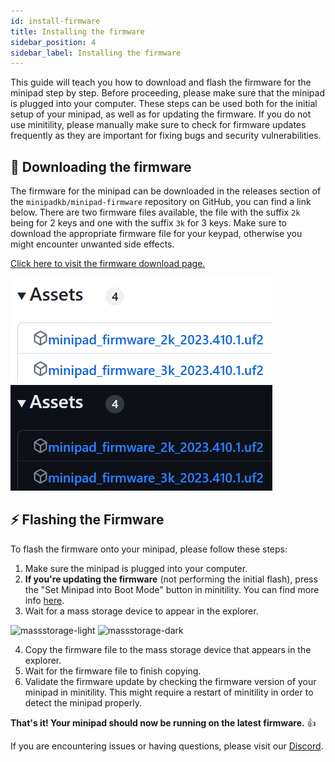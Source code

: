 ```yaml
---
id: install-firmware
title: Installing the firmware
sidebar_position: 4
sidebar_label: Installing the firmware
---
```


This guide will teach you how to download and flash the firmware for the minipad step by step. Before proceeding, please make sure that the minipad is plugged into your computer. These steps can be used both for the initial setup of your minipad, as well as for updating the firmware.
If you do not use minitility, please manually make sure to check for firmware updates frequently as they are important for fixing bugs and security vulnerabilities.

## 📁 Downloading the firmware

The firmware for the minipad can be downloaded in the releases section of the `minipadkb/minipad-firmware` repository on GitHub, you can find a link below.
There are two firmware files available, the file with the suffix `2k` being for 2 keys and one with the suffix `3k` for 3 keys. Make sure to download the appropriate firmware file for your keypad, otherwise you might encounter unwanted side effects.

[Click here to visit the firmware download page.](https://github.com/minipadKB/minipad-firmware/releases/latest)

![firmwarefiles-light](./img/firmwarefiles-light.png#light)
![firmwarefiles-dark](./img/firmwarefiles-dark.png#dark)

## ⚡ Flashing the Firmware 

To flash the firmware onto your minipad, please follow these steps:

1. Make sure the minipad is plugged into your computer.
2. **If you're updating the firmware** (not performing the initial flash), press the "Set Minipad into Boot Mode" button in minitility. You can find more info [here](../minitility/get-started.md).
3. Wait for a mass storage device to appear in the explorer.

![massstorage-light](./img/massstorage-light.png#light)
![massstorage-dark](./img/massstorage-dark.png#dark)

4. Copy the firmware file to the mass storage device that appears in the explorer.
5. Wait for the firmware file to finish copying.
6. Validate the firmware update by checking the firmware version of your minipad in minitility. This might require a restart of minitility in order to detect the minipad properly.

**That's it! Your minipad should now be running on the latest firmware.** 👍

If you are encountering issues or having questions, please visit our [Discord](https://discord.gg/minipad).
